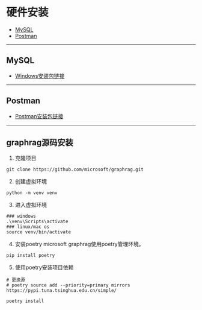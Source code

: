 # 硬件安装

- [MySQL](#MySQL)
- [Postman](#MySQL)

---

## MySQL
- [Windows安装包链接](https://downloads.mysql.com/archives/community/)

---

## Postman
- [Postman安装包链接](https://www.postman.com/downloads/)

---

## graphrag源码安装
1. 克隆项目
```terminal
git clone https://github.com/microsoft/graphrag.git
```
2. 创建虚拟环境
```terminal
python -m venv venv
```
3. 进入虚拟环境
```terminal
### windows
.\venv\Scripts\activate
### linux/mac os
source venv/bin/activate
```

4. 安装poetry
microsoft graphrag使用poetry管理环境。
```terminal
pip install poetry
```

5. 使用poetry安装项目依赖
```terminal
# 更换源
# poetry source add --priority=primary mirrors https://pypi.tuna.tsinghua.edu.cn/simple/

poetry install
```


